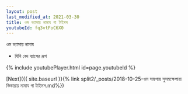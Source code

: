 ```yaml
---
layout: post
last_modified_at: 2021-03-30
title: ওম ভ্যাসায় নামায গা টাইমস
youtubeId: fq3vtFoC6X0
---
```

 
 
 ওম ভ্যাসায় নামায  
 
 -  যিনি বেদ ব্যাসের রূপ 
 
  
 
  
 
 
 
 
 
 


{% include youtubePlayer.html id=page.youtubeId %}
 
[Next]({{ site.baseurl }}{% link  split2/_posts/2018-10-25-ওম সাড়্গায় সুসমক্ষেপায়া ভিস্তারায় নামায গা টাইমস.md%})
 
